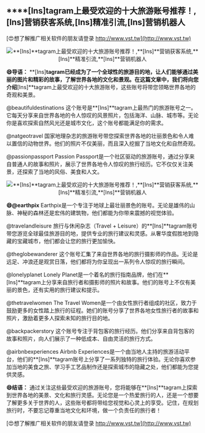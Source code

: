 ## ****[Ins]**tagram上最受欢迎的十大旅游账号推荐！,**[Ins]**营销获客系统,**[Ins]**精准引流,**[Ins]**营销机器人**

[😍想了解推广相关软件的朋友请登录 http://www.vst.tw](http://www.vst.tw)

 <center><img src="https://vst.tw/MP4/tuiguang/png/4.png" alt="**[Ins]**tagram上最受欢迎的十大旅游账号推荐！,**[Ins]**营销获客系统,**[Ins]**精准引流,**[Ins]**营销机器人"></center>

**😄导语：**
**[Ins]**tagram已经成为了一个全球性的旅游目的地，让人们能够通过美丽的图片和精彩的故事，了解世界各地的文化和景观。在这篇文章中，我们将向您介绍**[Ins]**tagram上最受欢迎的十大旅游账号，这些账号将带您领略世界各地的奇观和美景。

@beautifuldestinations
这个账号是**[Ins]**tagram上最热门的旅游账号之一。它每天分享来自世界各地的令人惊叹的风景照片，包括海洋、山脉、城市等。无论你是喜欢探索自然风光还是城市文化，这个账号都能满足你的需求。

@natgeotravel
国家地理杂志的旅游账号带您探索世界各地的壮丽景色和令人难以置信的动物世界。他们的照片不仅美丽，而且深入挖掘了当地文化和自然奇观。

@passionpassport
Passion Passport是一个社区驱动的旅游账号，通过分享来自普通人的故事和照片，展示了世界各地令人惊叹的旅行经历。它不仅仅关注美景，还探索了当地的风俗、美食和人文。

 <center><img src="https://vst.tw/MP4/tuiguang/png/3.png" alt="**[Ins]**tagram上最受欢迎的十大旅游账号推荐！,**[Ins]**营销获客系统,**[Ins]**精准引流,**[Ins]**营销机器人"></center>

**😄@earthpix**
Earthpix是一个专注于地球上最壮丽景色的账号。无论是雄伟的山脉、神秘的森林还是宏伟的建筑物，他们都能为你带来震撼的视觉体验。

@travelandleisure
旅行与休闲杂志（Travel + Leisure）的**[Ins]**tagram账号带您游览全球最佳旅游目的地，提供专业的旅行建议和灵感。从奢华度假胜地到隐藏的宝藏城市，他们都会让您的旅行更加愉快。

@theglobewanderer
这个账号汇集了来自世界各地的旅行摄影师的作品。无论是远足、冲浪还是观赏日落，他们都将为你呈现出一系列令人惊叹的旅行瞬间。

@lonelyplanet
Lonely Planet是一个着名的旅行指南品牌，他们在**[Ins]**tagram上分享来自旅行者和摄影师的照片和故事。他们的账号上不仅有美丽的景色，还有实用的旅行建议和提示。

@thetravelwomen
The Travel Women是一个由女性旅行者组成的社区，致力于鼓励更多的女性踏上旅行的征程。她们的账号分享了世界各地女性旅行者的故事和照片，激励着更多人探索未知的旅行目的地。

@backpackerstory
这个账号专注于背包客的旅行经历。他们分享来自背包客的故事和照片，向人们展示了一种低成本、自由灵活的旅行方式。

@airbnbexperiences
Airbnb Experiences是一个由当地人主持的旅游活动平台，他们的**[Ins]**tagram账号上分享了一系列独特的旅行体验。无论你喜欢参加当地的美食之旅、学习手工艺品制作还是探索城市的隐藏之处，他们都能为您提供灵感。

**😄结语：**
通过关注这些最受欢迎的旅游账号，您将能够在**[Ins]**tagram上探索到世界各地的美景、文化和旅行灵感。无论您是一个热爱旅行的人，还是一个想要了解更多关于世界的人，这些账号都将带给您视觉和心灵上的享受。记住，在规划旅行时，不要忘记尊重当地文化和环境，做一个负责任的旅行者！

[😍想了解推广相关软件的朋友请登录 http://www.vst.tw](http://www.vst.tw)



